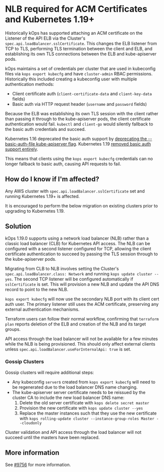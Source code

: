 # NLB required for ACM Certificates and Kubernetes 1.19+

Historically kOps has supported attaching an ACM certificate on the Listener of the API ELB via the Cluster's `spec.api.loadBalancer.sslCertificate`.
This changes the ELB listener from TCP to TLS, performing TLS termination between the client and ELB, and establishing its own TLS connections between the ELB and kube-apiserver pods.

kOps maintains a set of credentials per cluster that are used in kubeconfig files via `kops export kubecfg` and have `cluster-admin` RBAC permissions.
Historically this included creating a kubeconfig user with multiple authentication methods:
* Client certificate auth (`client-certificate-data` and `client-key-data` fields)
* Basic auth via HTTP request header (`username` and `password` fields)

Because the ELB was establishing its own TLS session with the client rather than passing it through to the kube-apiserver pods, the client certificate authentication would fail. `kubectl` and `client-go` would silently fallback to the basic auth credentials and succeed.

Kubernetes 1.16 deprecated the basic auth support by [deprecating the --basic-auth-file kube-apiserver flag](https://github.com/kubernetes/kubernetes/blob/master/CHANGELOG/CHANGELOG-1.16.md#deprecations-and-removals).
Kubernetes 1.19 [removed basic auth support entirely](https://github.com/kubernetes/kubernetes/blob/master/CHANGELOG/CHANGELOG-1.19.md#urgent-upgrade-notes).

This means that clients using the `kops export kubecfg` credentials can no longer fallback to basic auth, causing API requests to fail.

## How do I know if I'm affected?

Any AWS cluster with `spec.api.loadBalancer.sslCertificate` set and running Kubernetes 1.19+ is affected.

It is encouraged to perform the below migration on existing clusters prior to upgrading to Kubernetes 1.19.

## Solution

kOps 1.19.0 supports using a network load balancer (NLB) rather than a classic load balancer (CLB) for Kubernetes API access.
The NLB can be configured with a second listener configured for TCP, allowing the client certificate authentication to succeed by passing the TLS session through to the kube-apiserver pods.

Migrating from CLB to NLB involves setting the Cluster's `spec.api.loadBalancer.class: Network` and running `kops update cluster --yes`.
The second TCP listener will be configured automatically if `sslCertificate` is set.
This will provision a new NLB and update the API DNS record to point to the new NLB.

`kops export kubecfg` will now use the secondary NLB port with its client cert auth user.
The primary listener still uses the ACM certificate, preserving any external authentication mechanisms.

Terraform users can follow their normal workflow, confirming that `terraform plan` reports deletion of the ELB and creation of the NLB and its target groups.

API access through the load balancer will not be available for a few minutes while the NLB is being provisioned.
This should only affect external clients unless `spec.api.loadBalancer.useForInternalApi: true` is set.

### Gossip Clusters

Gossip clusters will require additional steps:
* Any kubeconfig `server`s created from `kops export kubecfg` will need to be regenerated due to the load balancer DNS name changing.
* The kube-apiserver server certificate needs to be reissued by the cluster CA to include the new load balancer DNS name:
  1. Delete the old server certificate with `kops delete secret master`
  2. Provision the new certificate with `kops update cluster --yes`
  3. Replace the master instances such that they use the new certificate with `kops rolling-update cluster --instance-group-roles Master --cloudonly`

Cluster validation and API access through the load balancer will not succeed until the masters have been replaced.

## More information

See [#9756](https://github.com/kubernetes/kops/issues/9756) for more information.